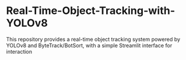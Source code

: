 # Real-Time-Object-Tracking-with-YOLOv8
This repository provides a real-time object tracking system powered by YOLOv8 and ByteTrack/BotSort, with a simple Streamlit interface for interaction
